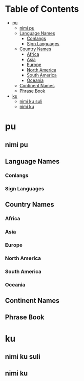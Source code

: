 <!--
| ID | toki pona (Latin Alphabet) | English | sitelen pona (Hieroglyphs) | sitelen emoji | 
|-|-|-|-|-|

To Dos:
- other common writing systems
-->
# Table of Contents
- [pu](#pu)
  - [nimi pu](#nimi-pu)
  - [Language Names](#language-names)
    - [Conlangs](#conlangs)
    - [Sign Languages](#sign-languages)
  - [Country Names](#country-names)
    - [Africa](#africa)
    - [Asia](#asia)
    - [Europe](#europe)
    - [North America](#north-america)
    - [South America](#south-america)
    - [Oceania](#oceania)
  - [Continent Names](#continent-names)
  - [Phrase Book](#phrase-book)
- [ku](#ku)
  - [nimi ku suli](#nimi-ku-suli)
  - [nimi ku](#nimi-ku)

# pu
## nimi pu
## Language Names
### Conlangs
### Sign Languages
## Country Names
### Africa
### Asia
### Europe
### North America
### South America
### Oceania
## Continent Names
## Phrase Book
# ku
## nimi ku suli
## nimi ku
